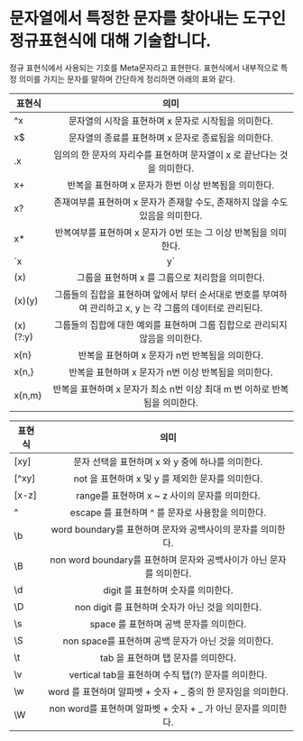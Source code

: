 # 문자열에서 특정한 문자를 찾아내는 도구인 정규표현식에 대해 기술합니다.

정규 표현식에서 사용되는 기호를 Meta문자라고 표현한다. 표현식에서 내부적으로 특정 의미를 가지는 문자를 말하며 간단하게 정리하면 아래의 표와 같다.

| 표현식   |                                                    의미                                                     |
| -------- | :---------------------------------------------------------------------------------------------------------: |
| ^x       |                            문자열의 시작을 표현하며 x 문자로 시작됨을 의미한다.                             |
| x\$      |                            문자열의 종료를 표현하며 x 문자로 종료됨을 의미한다.                             |
| .x       |                  임의의 한 문자의 자리수를 표현하며 문자열이 x 로 끝난다는 것을 의미한다.                   |
| x+       |                            반복을 표현하며 x 문자가 한번 이상 반복됨을 의미한다.                            |
| x?       |                존재여부를 표현하며 x 문자가 존재할 수도, 존재하지 않을 수도 있음을 의미한다.                |
| x\*      |                      반복여부를 표현하며 x 문자가 0번 또는 그 이상 반복됨을 의미한다.                       |
| `x|y`    |                              or 를 표현하며 x 또는 y 문자가 존재함을 의미한다.                              |
| (x)      |                              그룹을 표현하며 x 를 그룹으로 처리함을 의미한다.                               |
| (x)(y)   | 그룹들의 집합을 표현하며 앞에서 부터 순서대로 번호를 부여하여 관리하고 x, y 는 각 그룹의 데이터로 관리된다. |
| (x)(?:y) |                그룹들의 집합에 대한 예외를 표현하며 그룹 집합으로 관리되지 않음을 의미한다.                 |
| x{n}     |                               반복을 표현하며 x 문자가 n번 반복됨을 의미한다.                               |
| x{n,}    |                            반복을 표현하며 x 문자가 n번 이상 반복됨을 의미한다.                             |
| x{n,m}   |                 반복을 표현하며 x 문자가 최소 n번 이상 최대 m 번 이하로 반복됨을 의미한다.                  |

| 표현식 |                                 의미                                 |
| ------ | :------------------------------------------------------------------: |
| [xy]   |          문자 선택을 표현하며 x 와 y 중에 하나를 의미한다.           |
| [^xy]  |          not 을 표현하며 x 및 y 를 제외한 문자를 의미한다.           |
| [x-z]  |            range를 표현하며 x ~ z 사이의 문자를 의미한다.            |
| \^     |          escape 를 표현하며 ^ 를 문자로 사용함을 의미한다.           |
| \b     |     word boundary를 표현하며 문자와 공백사이의 문자를 의미한다.      |
| \B     | non word boundary를 표현하며 문자와 공백사이가 아닌 문자를 의미한다. |
| \d     |                  digit 를 표현하며 숫자를 의미한다.                  |
| \D     |           non digit 를 표현하며 숫자가 아닌 것을 의미한다.           |
| \s     |               space 를 표현하며 공백 문자를 의미한다.                |
| \S     |         non space를 표현하며 공백 문자가 아닌 것을 의미한다.         |
| \t     |                 tab 을 표현하며 탭 문자를 의미한다.                  |
| \v     |         vertical tab을 표현하며 수직 탭(?) 문자를 의미한다.          |
| \w     |    word 를 표현하며 알파벳 + 숫자 + \_ 중의 한 문자임을 의미한다.    |
| \W     |   non word를 표현하며 알파벳 + 숫자 + \_ 가 아닌 문자를 의미한다.    |

